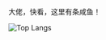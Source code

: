 大佬，快看，这里有条咸鱼！

![Top Langs](https://github-readme-stats.vercel.app/api/top-langs/?username=Xymul&langs_count=6&layout=compact&role=OWNER,ORGANIZATION_MEMBER)
